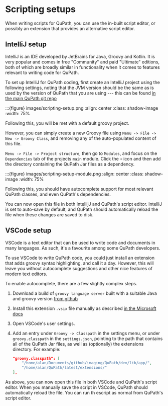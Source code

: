 # Scripting setups

When writing scripts for QuPath, you can use the in-built script editor,
or possibly an extension that provides an alternative script editor.

## IntelliJ setup

IntelliJ is an IDE developed by JetBrains for Java, Groovy and Kotlin.
It is very popular and comes in free "Community" and paid "Ultimate" editions,
both of which are broadly similar in functionality when it comes to features
relevant to writing code for QuPath.

To set up IntelliJ for QuPath coding, first create an IntelliJ project using
the following settings, noting that the JVM version should be the same as
is used by the version of QuPath that you are using --- this can be found
[in the main QuPath git repo](https://github.com/qupath/qupath/blob/main/gradle/libs.versions.toml)

:::{figure} images/scripting-setup.png
:align: center
:class: shadow-image
:width: 75%

Following this, you will be met with a default groovy project.

However, you can simply create a new Groovy file using
`Menu -> File -> New -> Groovy Class`, and removing any of the auto-populated
content of this file.

`Menu -> File -> Project structure`, then go to `Modules`, and focus on the
`Dependencies` tab of the projects `main` module. Click the `+` icon
and then add the directory containing the QuPath Jar files as a dependency.

:::{figure} images/scripting-setup-module.png
:align: center
:class: shadow-image
:width: 75%

Following this, you should have autocomplete support for most relevant QuPath
classes, and even QuPath's dependencies.

You can now open this file in both IntellijJ and QuPath's script editor.
IntelliJ is set to auto-save by default, and QuPath should automatically
reload the file when these changes are saved to disk.

## VSCode setup

VSCode is a text editor that can be used to write code and documents in many
languages. As such, it's a favourite among some QuPath developers.

To use VSCode to write QuPath code, you could just install an extension
that adds groovy syntax highlighting, and call it a day. However, this
will leave you without autocomplete suggestions and other nice features
of modern text editors.

To enable autocomplete, there are a few slightly complex steps.

1. Download a build of `groovy language server` built with a suitable Java
    and groovy version
    [from github](https://github.com/alanocallaghan/groovy-language-server/releases/)
2. Install this extension `.vsix` file manually as described
    [in the Microsoft docs](https://learn.microsoft.com/en-us/visualstudio/ide/finding-and-using-visual-studio-extensions?view=vs-2022)
3. Open VSCode's user settings.
4. Add an entry under `Groovy -> Classpath` in the settings menu, or under
    `groovy.classpath` in the `settings.json`, pointing to the path that contains
    all of the QuPath Jar files, as well as (optionally) the extensions directory.
    For example:

    ```json
    "groovy.classpath": [
        "/home/alan/Documents/github/imaging/QuPath/dev/lib/app/",
        "/home/alan/QuPath/latest/extensions/"
    ],
    ```

As above, you can now open this file in both VSCode and QuPath's script editor.
When you manually save the script in VSCode, QuPath should automatically
reload the file. You can run th escript as normal from QuPath's script editor.
